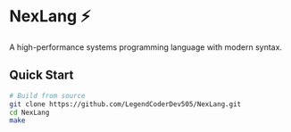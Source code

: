 # NexLang ⚡

A high-performance systems programming language with modern syntax.

## Quick Start

```bash
# Build from source
git clone https://github.com/LegendCoderDev505/NexLang.git
cd NexLang
make
